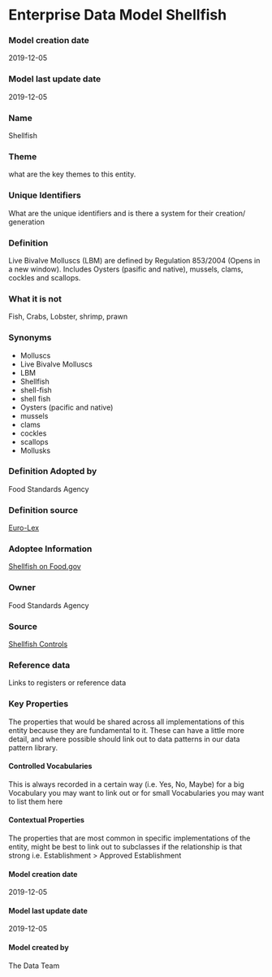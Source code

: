 # Enterprise Data Model Shellfish
### Model creation date
2019-12-05
### Model last update date
2019-12-05
### Name
Shellfish
### Theme
what are the key themes to this entity.
### Unique Identifiers
What are the unique identifiers and is there a system for their creation/ generation
### Definition
Live Bivalve Molluscs (LBM) are defined by Regulation 853/2004 (Opens in a new window). Includes Oysters (pasific and native), mussels, clams, cockles and scallops.
### What it is not
Fish, Crabs, Lobster, shrimp, prawn
### Synonyms
*   Molluscs
*   Live Bivalve Molluscs
*   LBM
*   Shellfish
*   shell-fish
*   shell fish
*   Oysters (pacific and native)
*   mussels
*   clams
*   cockles  
*   scallops
*   Mollusks

### Definition Adopted by
Food Standards Agency
### Definition source
[Euro-Lex](https://eur-lex.europa.eu/LexUriServ/LexUriServ.do?uri=OJ:L:2004:139:0055:0205:en:PDF)
### Adoptee Information
[Shellfish on Food.gov](https://www.food.gov.uk/business-guidanceindustry-specific-advice/fish-and-shellfish)
### Owner
Food Standards Agency
### Source
[Shellfish Controls](https://www.food.gov.uk/business-guidance/shellfish-controls-information)
### Reference data
Links to registers or reference data
### Key Properties
The properties that would be shared across all implementations of this entity because they are fundamental to it. These can have a little more detail, and where possible should link out to data patterns in our data pattern library.
#### Controlled Vocabularies
This is always recorded in a certain way (i.e. Yes, No, Maybe) for a big Vocabulary you may want to link out or for small Vocabularies you may want to list them here
#### Contextual Properties
The properties that are most common in specific implementations of the entity, might be best to link out to subclasses if the relationship is that strong i.e. Establishment > Approved Establishment
#### Model creation date
2019-12-05
#### Model last update date
2019-12-05
#### Model created by
The Data Team
